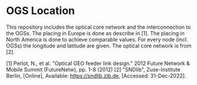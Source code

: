 # OGS Location
This repository includes the optical core network and the interconnection to the OGSs. The placing in Europe is done as describe in [1]. The placing in North America is done to achieve comparable values.
For every node (incl. OGSs) the longitude and latitude are given.
The optical core network is from [2].

[1] Perlot, N., et al. "Optical GEO feeder link design." 2012 Future Network \& Mobile Summit (FutureNetw), pp. 1-8 (2012)
[2] "SNDlib", Zuse-Institute Berlin, [Online], Available: https://sndlib.zib.de, [Accessed: 31-Dec-2022].
